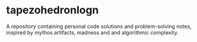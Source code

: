 # tapezohedronlogn
A repository containing personal code solutions and problem-solving notes, inspired by mythos artifacts, madness and and algorithmic complexity.

